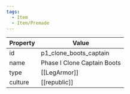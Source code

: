 ```yaml
---
tags:
  - Item
  - Item/Premade
---
```


| Property | Value                       |
| -------- | --------------------------- |
| id       | p1_clone_boots_captain      |
| name     | Phase I Clone Captain Boots |
| type     | [[LegArmor]]                |
| culture  | [[republic]]       |



